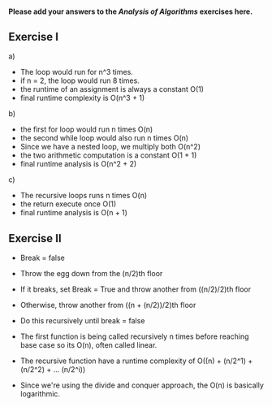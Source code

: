 #### Please add your answers to the ***Analysis of  Algorithms*** exercises here.

## Exercise I

a)
- The loop would run for n^3 times.
- if n = 2, the loop would run 8 times.
- the runtime of an assignment is always a constant O(1)
- final runtime complexity is O(n^3 + 1)

b)
- the first for loop would run n times O(n)
- the second while loop would also run n times O(n)
- Since we have a nested loop, we multiply both O(n^2)
- the two arithmetic computation is a constant O(1 + 1)
- final runtime analysis is O(n^2 + 2)

c)
- The recursive loops runs n times O(n)
- the return execute once O(1)
- final runtime analysis is O(n + 1)

## Exercise II
- Break = false
- Throw the egg down from the (n/2)th floor
- If it breaks, set Break = True and throw another from ((n/2)/2)th floor
- Otherwise, throw another from ((n + (n/2))/2)th floor
- Do this recursively until break = false

- The first function is being called recursively n times before reaching base case so its O(n), often called linear.
- The recursive function have a runtime complexity of O((n) + (n/2^1) + (n/2^2) + ... (n/2^i))
- Since we're using the divide and conquer approach, the O(n) is basically logarithmic.

